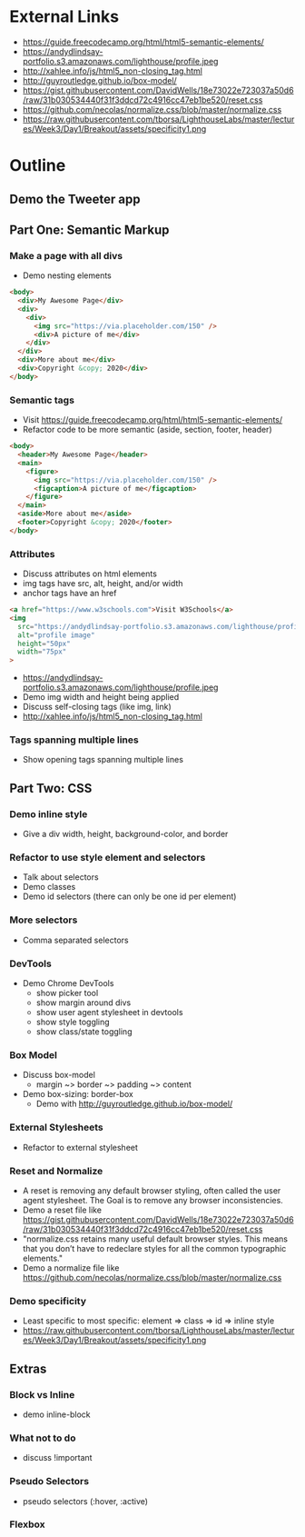 # External Links

* https://guide.freecodecamp.org/html/html5-semantic-elements/
* https://andydlindsay-portfolio.s3.amazonaws.com/lighthouse/profile.jpeg
* http://xahlee.info/js/html5_non-closing_tag.html
* http://guyroutledge.github.io/box-model/
* https://gist.githubusercontent.com/DavidWells/18e73022e723037a50d6/raw/31b030534440f31f3ddcd72c4916cc47eb1be520/reset.css
* https://github.com/necolas/normalize.css/blob/master/normalize.css
* https://raw.githubusercontent.com/tborsa/LighthouseLabs/master/lectures/Week3/Day1/Breakout/assets/specificity1.png

# Outline

## Demo the Tweeter app

## Part One: Semantic Markup

### Make a page with all divs
* Demo nesting elements

```html
<body>
  <div>My Awesome Page</div>
  <div>
    <div>
      <img src="https://via.placeholder.com/150" />
      <div>A picture of me</div>
    </div>
  </div>
  <div>More about me</div>
  <div>Copyright &copy; 2020</div>
</body>
```

### Semantic tags
* Visit https://guide.freecodecamp.org/html/html5-semantic-elements/
* Refactor code to be more semantic (aside, section, footer, header)

```html
<body>
  <header>My Awesome Page</header>
  <main>
    <figure>
      <img src="https://via.placeholder.com/150" />
      <figcaption>A picture of me</figcaption>
    </figure>
  </main>
  <aside>More about me</aside>
  <footer>Copyright &copy; 2020</footer>
</body>
```

### Attributes
* Discuss attributes on html elements
* img tags have src, alt, height, and/or width
* anchor tags have an href

```html
<a href="https://www.w3schools.com">Visit W3Schools</a>
<img
  src="https://andydlindsay-portfolio.s3.amazonaws.com/lighthouse/profile.jpeg"
  alt="profile image"
  height="50px"
  width="75px"
>
```

* https://andydlindsay-portfolio.s3.amazonaws.com/lighthouse/profile.jpeg
* Demo img width and height being applied
* Discuss self-closing tags (like img, link)
* http://xahlee.info/js/html5_non-closing_tag.html

### Tags spanning multiple lines
* Show opening tags spanning multiple lines

## Part Two: CSS

### Demo inline style
* Give a div width, height, background-color, and border

### Refactor to use style element and selectors
* Talk about selectors
* Demo classes
* Demo id selectors (there can only be one id per element)

### More selectors
* Comma separated selectors

### DevTools
* Demo Chrome DevTools
  * show picker tool
  * show margin around divs
  * show user agent stylesheet in devtools
  * show style toggling
  * show class/state toggling

### Box Model
* Discuss box-model
  * margin ~> border ~> padding ~> content
* Demo box-sizing: border-box
  * Demo with http://guyroutledge.github.io/box-model/

### External Stylesheets
* Refactor to external stylesheet

### Reset and Normalize
* A reset is removing any default browser styling, often called the user agent stylesheet. The Goal is to remove any browser inconsistencies.
* Demo a reset file like https://gist.githubusercontent.com/DavidWells/18e73022e723037a50d6/raw/31b030534440f31f3ddcd72c4916cc47eb1be520/reset.css
* "normalize.css retains many useful default browser styles. This means that you don’t have to redeclare styles for all the common typographic elements."
* Demo a normalize file like https://github.com/necolas/normalize.css/blob/master/normalize.css
  
### Demo specificity
* Least specific to most specific: element => class => id => inline style
* https://raw.githubusercontent.com/tborsa/LighthouseLabs/master/lectures/Week3/Day1/Breakout/assets/specificity1.png

## Extras

### Block vs Inline
* demo inline-block

### What not to do
* discuss !important

### Pseudo Selectors
* pseudo selectors (:hover, :active)

### Flexbox
